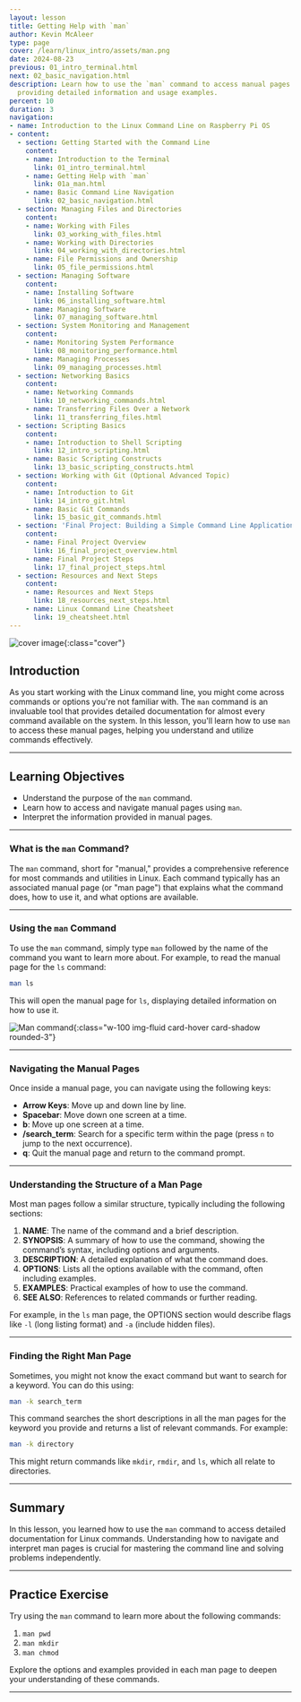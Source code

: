```yaml
---
layout: lesson
title: Getting Help with `man`
author: Kevin McAleer
type: page
cover: /learn/linux_intro/assets/man.png
date: 2024-08-23
previous: 01_intro_terminal.html
next: 02_basic_navigation.html
description: Learn how to use the `man` command to access manual pages for other commands,
  providing detailed information and usage examples.
percent: 10
duration: 3
navigation:
- name: Introduction to the Linux Command Line on Raspberry Pi OS
- content:
  - section: Getting Started with the Command Line
    content:
    - name: Introduction to the Terminal
      link: 01_intro_terminal.html
    - name: Getting Help with `man`
      link: 01a_man.html
    - name: Basic Command Line Navigation
      link: 02_basic_navigation.html
  - section: Managing Files and Directories
    content:
    - name: Working with Files
      link: 03_working_with_files.html
    - name: Working with Directories
      link: 04_working_with_directories.html
    - name: File Permissions and Ownership
      link: 05_file_permissions.html
  - section: Managing Software
    content:
    - name: Installing Software
      link: 06_installing_software.html
    - name: Managing Software
      link: 07_managing_software.html
  - section: System Monitoring and Management
    content:
    - name: Monitoring System Performance
      link: 08_monitoring_performance.html
    - name: Managing Processes
      link: 09_managing_processes.html
  - section: Networking Basics
    content:
    - name: Networking Commands
      link: 10_networking_commands.html
    - name: Transferring Files Over a Network
      link: 11_transferring_files.html
  - section: Scripting Basics
    content:
    - name: Introduction to Shell Scripting
      link: 12_intro_scripting.html
    - name: Basic Scripting Constructs
      link: 13_basic_scripting_constructs.html
  - section: Working with Git (Optional Advanced Topic)
    content:
    - name: Introduction to Git
      link: 14_intro_git.html
    - name: Basic Git Commands
      link: 15_basic_git_commands.html
  - section: 'Final Project: Building a Simple Command Line Application'
    content:
    - name: Final Project Overview
      link: 16_final_project_overview.html
    - name: Final Project Steps
      link: 17_final_project_steps.html
  - section: Resources and Next Steps
    content:
    - name: Resources and Next Steps
      link: 18_resources_next_steps.html
    - name: Linux Command Line Cheatsheet
      link: 19_cheatsheet.html
---
```



![cover image]({{page.cover}}){:class="cover"}

## Introduction

As you start working with the Linux command line, you might come across commands or options you're not familiar with. The `man` command is an invaluable tool that provides detailed documentation for almost every command available on the system. In this lesson, you'll learn how to use `man` to access these manual pages, helping you understand and utilize commands effectively.

---

## Learning Objectives

- Understand the purpose of the `man` command.
- Learn how to access and navigate manual pages using `man`.
- Interpret the information provided in manual pages.

---

### What is the `man` Command?

The `man` command, short for "manual," provides a comprehensive reference for most commands and utilities in Linux. Each command typically has an associated manual page (or "man page") that explains what the command does, how to use it, and what options are available.

---

### Using the `man` Command

To use the `man` command, simply type `man` followed by the name of the command you want to learn more about. For example, to read the manual page for the `ls` command:

```bash
man ls
```

This will open the manual page for `ls`, displaying detailed information on how to use it.

![Man command](/learn/linux_intro/assets/man.png){:class="w-100 img-fluid card-hover card-shadow rounded-3"}

---

### Navigating the Manual Pages

Once inside a manual page, you can navigate using the following keys:

- **Arrow Keys**: Move up and down line by line.
- **Spacebar**: Move down one screen at a time.
- **b**: Move up one screen at a time.
- **/search_term**: Search for a specific term within the page (press `n` to jump to the next occurrence).
- **q**: Quit the manual page and return to the command prompt.

---

### Understanding the Structure of a Man Page

Most man pages follow a similar structure, typically including the following sections:

1. **NAME**: The name of the command and a brief description.
1. **SYNOPSIS**: A summary of how to use the command, showing the command’s syntax, including options and arguments.
1. **DESCRIPTION**: A detailed explanation of what the command does.
1. **OPTIONS**: Lists all the options available with the command, often including examples.
1. **EXAMPLES**: Practical examples of how to use the command.
1. **SEE ALSO**: References to related commands or further reading.

For example, in the `ls` man page, the OPTIONS section would describe flags like `-l` (long listing format) and `-a` (include hidden files).

---

### Finding the Right Man Page

Sometimes, you might not know the exact command but want to search for a keyword. You can do this using:

```bash
man -k search_term
```

This command searches the short descriptions in all the man pages for the keyword you provide and returns a list of relevant commands. For example:

```bash
man -k directory
```

This might return commands like `mkdir`, `rmdir`, and `ls`, which all relate to directories.

---

## Summary

In this lesson, you learned how to use the `man` command to access detailed documentation for Linux commands. Understanding how to navigate and interpret man pages is crucial for mastering the command line and solving problems independently.

---

## Practice Exercise

Try using the `man` command to learn more about the following commands:

1. `man pwd`
1. `man mkdir`
1. `man chmod`

Explore the options and examples provided in each man page to deepen your understanding of these commands.

---
